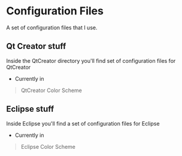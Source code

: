 Configuration Files
===================

A set of configuration files that I use.

Qt Creator stuff
----------------------
Inside the QtCreator directory you'll find set of configuration files for QtCreator

* Currently in
> QtCreator Color Scheme

Eclipse stuff
-----------------------
Inside Eclipse you'll find a set of configuration files for Eclipse

* Currently in
> Eclipse Color Scheme